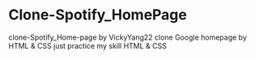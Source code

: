 # Clone-Spotify_HomePage
clone-Spotify_Home-page by VickyYang22 clone Google homepage by HTML & CSS just practice my skill HTML & CSS
